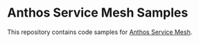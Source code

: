 # Anthos Service Mesh Samples

This repository contains code samples for [Anthos Service Mesh](https://cloud.google.com/service-mesh/docs).
